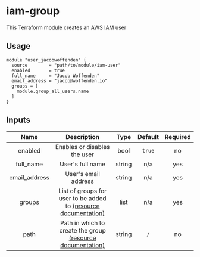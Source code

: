 # iam-group

This Terraform module creates an AWS IAM user

## Usage

```hcl
module "user_jacobwoffenden" {
  source        = "path/to/module/iam-user"
  enabled       = true
  full_name     = "Jacob Woffenden"
  email_address = "jacob@woffenden.io"
  groups = [
    module.group_all_users.name
  ]
}
```

## Inputs

| Name | Description | Type | Default | Required |
|:---:|:---:|:---:|:---:|:---:|
| enabled | Enables or disables the user | bool | `true` | no |
| full_name | User's full name | string | n/a | yes |
| email_address | User's email address | string | n/a | yes |
| groups | List of groups for user to be added to [(resource documentation)](https://registry.terraform.io/providers/hashicorp/aws/latest/docs/resources/iam_user_group_membership#groups) | list | n/a | yes |
| path | Path in which to create the group [(resource documentation)](https://registry.terraform.io/providers/hashicorp/aws/latest/docs/resources/iam_group#path) | string | `/` | no |

